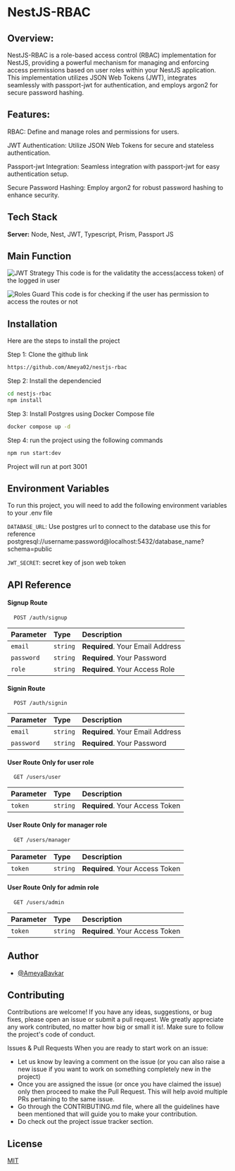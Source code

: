 
# NestJS-RBAC

## Overview:

NestJS-RBAC is a role-based access control (RBAC) implementation for NestJS, providing a powerful mechanism for managing and enforcing access permissions based on user roles within your NestJS application. This implementation utilizes JSON Web Tokens (JWT), integrates seamlessly with passport-jwt for authentication, and employs argon2 for secure password hashing.

## Features:
RBAC: Define and manage roles and permissions for users.

JWT Authentication: Utilize JSON Web Tokens for secure and stateless authentication.

Passport-jwt Integration: Seamless integration with passport-jwt for easy authentication setup.

Secure Password Hashing: Employ argon2 for robust password hashing to enhance security.


## Tech Stack


**Server:** Node, Nest, JWT, Typescript, Prism, Passport JS

## Main Function
![JWT Strategy](https://github.com/Ameya02/nestjs-rbac/assets/65841021/4134737d-15c9-4b46-b56e-fc5b73dc4514)
This code is for the validatity the access(access token) of the logged in user

![Roles Guard](https://github.com/Ameya02/nestjs-rbac/assets/65841021/58dc8a95-92e3-4563-b7d3-e3292364639f)
This code is for checking if the user has permission to access the routes or not

## Installation

Here are the steps to install the project 

Step 1: Clone the github link
```bash 
https://github.com/Ameya02/nestjs-rbac

````
Step 2: Install the dependencied
```bash
cd nestjs-rbac
npm install 

```
Step 3: Install Postgres using Docker Compose file
```bash
docker compose up -d
```
Step 4: run the project using the following commands
```bash
npm run start:dev
```
Project will run at port 3001



    
## Environment Variables

To run this project, you will need to add the following environment variables to your .env file

`DATABASE_URL`: Use postgres url to connect to the database
 use this for reference
 postgresql://username:password@localhost:5432/database_name?schema=public

`JWT_SECRET`: secret key of json web token




## API Reference

#### Signup Route

```http
  POST /auth/signup
```

| Parameter | Type     | Description                |
| :-------- | :------- | :------------------------- |
| `email` | `string` | **Required**. Your Email Address|
| `password` | `string` | **Required**. Your Password|
| `role` | `string` | **Required**. Your Access Role|

#### Signin Route

```http
  POST /auth/signin
```
| Parameter | Type     | Description                |
| :-------- | :------- | :------------------------- |
| `email` | `string` | **Required**. Your Email Address|
| `password` | `string` | **Required**. Your Password|



#### User Route Only for user role

```http
  GET /users/user
```

| Parameter | Type     | Description                |
| :-------- | :------- | :------------------------- |
| `token` | `string` | **Required**. Your Access Token|

#### User Route Only for manager role

```http
  GET /users/manager
```

| Parameter | Type     | Description                |
| :-------- | :------- | :------------------------- |
| `token` | `string` | **Required**. Your Access Token|

#### User Route Only for admin role

```http
  GET /users/admin
```

| Parameter | Type     | Description                |
| :-------- | :------- | :------------------------- |
| `token` | `string` | **Required**. Your Access Token|




## Author

- [@AmeyaBavkar](https://www.github.com/Ameya02)


## Contributing

Contributions are welcome! If you have any ideas, suggestions, or bug fixes, please open an issue or submit a pull request. We greatly appreciate any work contributed, no matter how big or small it is!. Make sure to follow the project's code of conduct.

Issues & Pull Requests
When you are ready to start work on an issue:

- Let us know by leaving a comment on the issue (or you can also raise a new issue if you want to work on something completely new in the project)
- Once you are assigned the issue (or once you have claimed the issue) only then proceed to make the Pull Request. This will help avoid multiple PRs pertaining to the same issue.
- Go through the CONTRIBUTING.md file, where all the guidelines have been mentioned that will guide you to make your contribution.
- Do check out the project issue tracker section.


## License

[MIT](https://choosealicense.com/licenses/mit/)

